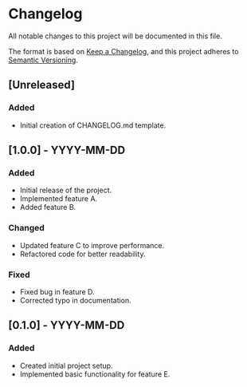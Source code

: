 # Changelog

All notable changes to this project will be documented in this file.

The format is based on [Keep a Changelog](https://keepachangelog.com/en/1.0.0/),
and this project adheres to [Semantic Versioning](https://semver.org/spec/v2.0.0.html).

## [Unreleased]
### Added
- Initial creation of CHANGELOG.md template.

## [1.0.0] - YYYY-MM-DD
### Added
- Initial release of the project.
- Implemented feature A.
- Added feature B.

### Changed
- Updated feature C to improve performance.
- Refactored code for better readability.

### Fixed
- Fixed bug in feature D.
- Corrected typo in documentation.

## [0.1.0] - YYYY-MM-DD
### Added
- Created initial project setup.
- Implemented basic functionality for feature E.
